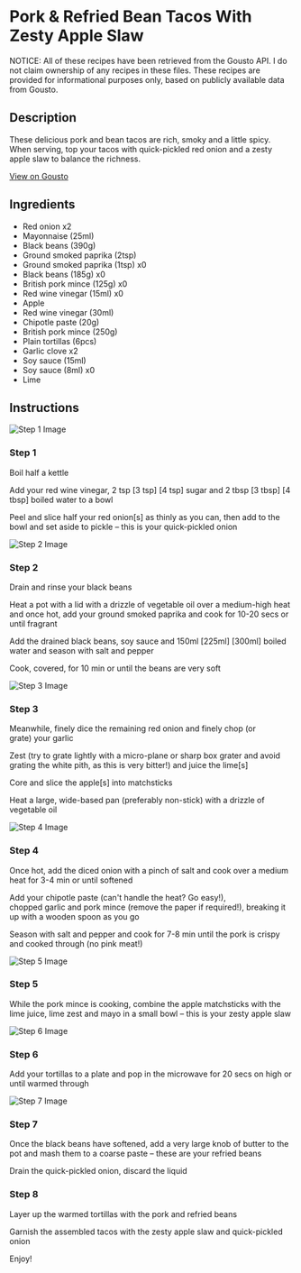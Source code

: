 # Pork & Refried Bean Tacos With Zesty Apple Slaw

NOTICE: All of these recipes have been retrieved from the Gousto API. I do not claim ownership of any recipes in these files. These recipes are provided for informational purposes only, based on publicly available data from Gousto.

## Description

These delicious pork and bean tacos are rich, smoky and a little spicy. When serving, top your tacos with quick-pickled red onion and a zesty apple slaw to balance the richness.

[View on Gousto](https://www.gousto.co.uk/recipes/cookbook/pork-re-fried-bean-tacos-with-zesty-apple-slaw)

## Ingredients

- Red onion x2
- Mayonnaise (25ml)
- Black beans (390g)
- Ground smoked paprika (2tsp)
- Ground smoked paprika (1tsp) x0
- Black beans (185g) x0
- British pork mince (125g) x0
- Red wine vinegar (15ml) x0
- Apple
- Red wine vinegar (30ml)
- Chipotle paste (20g)
- British pork mince (250g)
- Plain tortillas (6pcs)
- Garlic clove x2
- Soy sauce (15ml)
- Soy sauce (8ml) x0
- Lime

## Instructions

![Step 1 Image](https://production-media.gousto.co.uk/cms/recipe-step-image/766.step-1-x200.jpg)

### Step 1

Boil half a kettle

Add your red wine vinegar, 2 tsp <span class="text-purple">[3 tsp]</span> <span class="text-danger">[4 tsp]</span> sugar and 2 tbsp <span class="text-purple">[3 tbsp]</span> <span class="text-danger">[4 tbsp]</span> boiled water to a bowl

Peel and slice half your red onion[s] as thinly as you can, then add to the bowl and set aside to pickle – this is your quick-pickled onion

![Step 2 Image](https://production-media.gousto.co.uk/cms/recipe-step-image/766__.step-2-x200.jpg)

### Step 2

Drain and rinse your black beans

Heat a pot with a lid with a drizzle of vegetable oil over a medium-high heat and once hot, add your ground smoked paprika and cook for 10-20 secs or until fragrant

Add the drained black beans, soy sauce and 150ml <span class="text-purple">[225ml] </span><span class="text-danger">[300ml]</span> boiled water and season with salt and pepper

Cook, covered, for 10 min or until the beans are very soft

![Step 3 Image](https://production-media.gousto.co.uk/cms/recipe-step-image/766.step-3-x200.jpg)

### Step 3

Meanwhile, finely dice the remaining red onion and finely chop (or grate) your garlic

Zest (try to grate lightly with a micro-plane or sharp box grater and avoid grating the white pith, as this is very bitter!) and juice the lime[s]

Core and slice the apple[s] into matchsticks

Heat a large, wide-based pan (preferably non-stick) with a drizzle of vegetable oil

![Step 4 Image](https://production-media.gousto.co.uk/cms/recipe-step-image/766.step-4-x200.jpg)

### Step 4

Once hot, add the diced onion with a pinch of salt and cook over a medium heat for 3-4 min or until softened

Add your chipotle paste (can't handle the heat? Go easy!), chopped garlic and pork mince (remove the paper if required!), breaking it up with a wooden spoon as you go

Season with salt and pepper and cook for 7-8 min until the pork is crispy and cooked through (no pink meat!)

![Step 5 Image](https://production-media.gousto.co.uk/cms/recipe-step-image/766.step-5-x200.jpg)

### Step 5

While the pork mince is cooking, combine the apple matchsticks with the lime juice, lime zest and mayo in a small bowl – this is your zesty apple slaw

![Step 6 Image](https://production-media.gousto.co.uk/cms/recipe-step-image/766.step-6-x200.jpg)

### Step 6

Add your tortillas to a plate and pop in the microwave for 20 secs on high or until warmed through

![Step 7 Image](https://production-media.gousto.co.uk/cms/recipe-step-image/766__.step-7-x200.jpg)

### Step 7

Once the black beans have softened, add a very large knob of butter to the pot and mash them to a coarse paste – these are your refried beans

Drain the quick-pickled onion, discard the liquid

### Step 8

Layer up the warmed tortillas with the pork and refried beans

Garnish the assembled tacos with the zesty apple slaw and quick-pickled onion

Enjoy!

